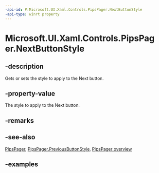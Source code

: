 ```yaml
---
-api-id: P:Microsoft.UI.Xaml.Controls.PipsPager.NextButtonStyle
-api-type: winrt property
---
```


# Microsoft.UI.Xaml.Controls.PipsPager.NextButtonStyle

<!--
public Windows.UI.Xaml.Style NextButtonStyle { get; set; }
-->

## -description

Gets or sets the style to apply to the Next button.

## -property-value

The style to apply to the Next button.

## -remarks

## -see-also

[PipsPager](pipspager.md), [PipsPager.PreviousButtonStyle](pipspager_previousbuttonstyle.md), [PipsPager overview](/windows/apps/design/controls/pipspager)

## -examples
